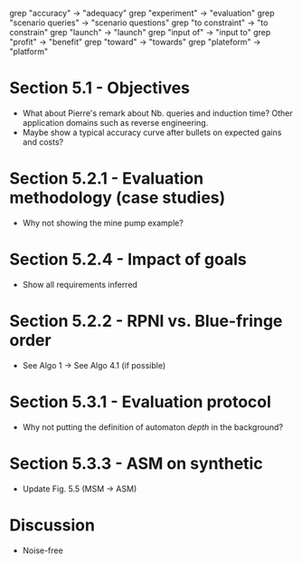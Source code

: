 grep "accuracy" -> "adequacy"
grep "experiment" -> "evaluation"
grep "scenario queries" -> "scenario questions"
grep "to constraint" -> "to constrain"
grep "launch" -> "launch"
grep "input of" -> "input to"
grep "profit" -> "benefit"
grep "toward" -> "towards"
grep "plateform" -> "platform"

# Section 5.1 - Objectives

  * What about Pierre's remark about Nb. queries and induction time? Other
    application domains such as reverse engineering.
  * Maybe show a typical accuracy curve after bullets on expected gains and 
    costs?

# Section 5.2.1 - Evaluation methodology (case studies)

  * Why not showing the mine pump example?

# Section 5.2.4 - Impact of goals

  * Show all requirements inferred

# Section 5.2.2 - RPNI vs. Blue-fringe order

  * See Algo 1 -> See Algo 4.1 (if possible)

# Section 5.3.1 - Evaluation protocol

  * Why not putting the definition of automaton *depth* in the background?

# Section 5.3.3 - ASM on synthetic

  * Update Fig. 5.5 (MSM -> ASM)

# Discussion

  * Noise-free
